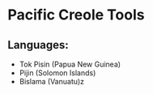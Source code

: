 # Pacific Creole Tools

## Languages:
- Tok Pisin (Papua New Guinea)
- Pijin (Solomon Islands)
- Bislama (Vanuatu)z